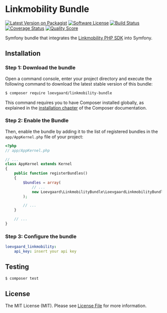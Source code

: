 # Linkmobility Bundle

[![Latest Version on Packagist][ico-version]][link-packagist]
[![Software License][ico-license]](LICENSE.md)
[![Build Status][ico-travis]][link-travis]
[![Coverage Status][ico-scrutinizer]][link-scrutinizer]
[![Quality Score][ico-code-quality]][link-code-quality]

Symfony bundle that integrates the [Linkmobility PHP SDK](https://github.com/loevgaard/linkmobility-bundle) into Symfony.

## Installation

### Step 1: Download the bundle

Open a command console, enter your project directory and execute the
following command to download the latest stable version of this bundle:

```bash
$ composer require loevgaard/linkmobility-bundle
```

This command requires you to have Composer installed globally, as explained
in the [installation chapter](https://getcomposer.org/doc/00-intro.md)
of the Composer documentation.

### Step 2: Enable the Bundle

Then, enable the bundle by adding it to the list of registered bundles
in the `app/AppKernel.php` file of your project:

```php
<?php
// app/AppKernel.php

// ...
class AppKernel extends Kernel
{
    public function registerBundles()
    {
        $bundles = array(
            // ...
            new Loevgaard\LinkmobilityBundle\LoevgaardLinkmobilityBundle(),
        );

        // ...
    }

    // ...
}
```

### Step 3: Configure the bundle
```yaml
loevgaard_linkmobility:
    api_key: insert your api key
```

## Testing

``` bash
$ composer test
```

## License

The MIT License (MIT). Please see [License File](LICENSE.md) for more information.

[ico-version]: https://img.shields.io/packagist/v/loevgaard/linkmobility-bundle.svg?style=flat-square
[ico-license]: https://img.shields.io/badge/license-MIT-brightgreen.svg?style=flat-square
[ico-travis]: https://img.shields.io/travis/loevgaard/linkmobility-bundle/master.svg?style=flat-square
[ico-scrutinizer]: https://img.shields.io/scrutinizer/coverage/g/loevgaard/linkmobility-bundle.svg?style=flat-square
[ico-code-quality]: https://img.shields.io/scrutinizer/g/loevgaard/linkmobility-bundle.svg?style=flat-square

[link-packagist]: https://packagist.org/packages/loevgaard/linkmobility-bundle
[link-travis]: https://travis-ci.org/loevgaard/linkmobility-bundle
[link-scrutinizer]: https://scrutinizer-ci.com/g/loevgaard/linkmobility-bundle/code-structure
[link-code-quality]: https://scrutinizer-ci.com/g/loevgaard/linkmobility-bundle
[link-author]: https://github.com/loevgaard
